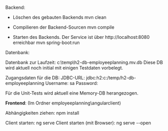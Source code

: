 Backend:

- Löschen des gebauten Backends 
mvn clean

- Compilieren der Backend-Sourcen
mvn compile

- Starten des Backends. Der Service ist über http://localhost:8080 erreichbar
mvn spring-boot:run


Datenbank:

Datenbank zur Laufzeit: c:\temp\h2-db-employeeplanning.mv.db
Diese DB wird aktuell noch initial mit einigen Testdaten vorbelegt.

Zugangsdaten für die DB:
JDBC-URL: jdbc:h2:c:/temp/h2-db-employeeplanning
Username: sa
Password: 


Für die Unit-Tests wird aktuell eine Memory-DB herangezogen.



**Frontend**: (Im Ordner employeeplanning\angularclient)

Abhängigkeiten ziehen: npm install

Client starten: ng serve
Client starten (mit Browser): ng serve --open